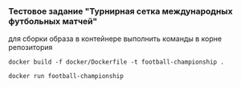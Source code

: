 ### Тестовое задание "Турнирная сетка международных футбольных матчей"

для сборки образа в контейнере выполнить команды в корне репозитория

`docker build -f docker/Dockerfile -t football-championship .`

`docker run football-championship`
